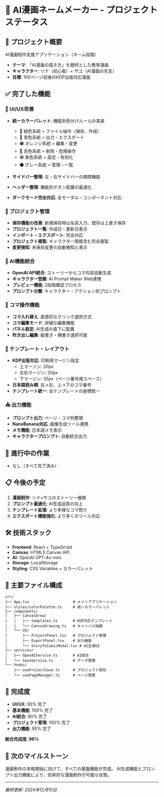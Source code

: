 # 📖 AI漫画ネームメーカー - プロジェクトステータス

## 🎯 プロジェクト概要
AI漫画制作支援アプリケーション（ネーム段階）
- **テーマ**: 「AI漫画の描き方」を題材とした教育漫画
- **キャラクター**: リナ（初心者）× サユ（AI漫画の先生）
- **目標**: 100ページ前後のKDP出版対応漫画

## ✅ 完了した機能

### 🎨 UI/UX改善
- **統一カラーパレット**: 機能別色分けルールの実装
  - 💚 緑色系統 = ファイル操作（保存、作成）
  - 🔵 青色系統 = 出力・エクスポート
  - 🟠 オレンジ系統 = 編集・変更
  - 🔴 赤色系統 = 削除・危険操作
  - 🟣 紫色系統 = 設定・有効化
  - ⚫ グレー系統 = 管理・一覧

- **サイドバー整理**: 左・右サイドバーの開閉機能
- **ヘッダー整理**: 機能別ボタン配置の最適化
- **ダークモード完全対応**: 全モーダル・コンポーネント対応

### 💾 プロジェクト管理
- **保存機能の改善**: 新規保存時は名前入力、既存は上書き保存
- **プロジェクト一覧**: 作成日・更新日表示
- **インポート・エクスポート**: 完全対応
- **プロジェクト複製**: キャラクター情報含む完全複製
- **変更検知**: 未保存変更の自動検知と表示

### 🤖 AI機能統合
- **OpenAI API統合**: ストーリーからコマ内容自動生成
- **キャラクター登録**: AI Prompt Maker Web連携
- **プレビュー機能**: 2段階確認プロセス
- **プロンプト分離**: キャラクター・アクション別プロンプト

### 🔧 コマ操作機能
- **コマ入れ替え**: 直感的なクリック選択方式
- **コマ編集モード**: 詳細な編集機能
- **パネル設定**: AI生成の直下に配置
- **吹き出し編集**: 縦書き・横書き選択可能

### 📐 テンプレート・レイアウト
- **KDP出版対応**: 印刷用マージン設定
  - 上マージン: 20px
  - 左右マージン: 20px
  - 下マージン: 35px（ページ番号用スペース）
- **日本語読み順**: 右→左、上→下のコマ番号
- **テンプレート統一**: 全テンプレートの座標統一

### 📤 出力機能
- **プロンプト出力**: ページ・コマ別整理
- **NanoBanana対応**: 画像生成ツール連携
- **メモ機能**: 日本語メモ表示
- **キャラクタープロンプト**: 自動統合出力

## 🔄 進行中の作業
- なし（すべて完了済み）

## 📋 今後の予定
1. **漫画制作**: リナ×サユのストーリー展開
2. **プロンプト最適化**: AI生成品質の向上
3. **テンプレート拡張**: より多様なコマ割り
4. **エクスポート機能強化**: より多くのツール対応

## 🛠️ 技術スタック
- **Frontend**: React + TypeScript
- **Canvas**: HTML5 Canvas API
- **AI**: OpenAI GPT-4o-mini
- **Storage**: LocalStorage
- **Styling**: CSS Variables + カラーパレット

## 📁 主要ファイル構成
```
src/
├── App.tsx                    # メインアプリケーション
├── styles/colorPalette.ts     # 統一カラーパレット
├── components/
│   ├── CanvasArea/
│   │   ├── templates.ts       # KDP対応テンプレート
│   │   └── CanvasDrawing.ts   # キャンバス描画
│   └── UI/
│       ├── ProjectPanel.tsx   # プロジェクト管理
│       ├── ExportPanel.tsx    # 出力機能
│       └── StoryToComicModal.tsx # AI生成UI
├── services/
│   ├── OpenAIService.ts       # AI統合
│   └── SaveService.ts         # データ管理
└── hooks/
    ├── useProjectSave.ts      # プロジェクト保存
    └── usePageManager.ts      # ページ管理
```

## 🎯 完成度
- **UI/UX**: 95% 完了
- **基本機能**: 100% 完了
- **AI統合**: 90% 完了
- **プロジェクト管理**: 100% 完了
- **出力機能**: 95% 完了

**総合完成度: 96%**

## 🚀 次のマイルストーン
漫画制作の本格開始に向けて、すべての基盤機能が完成。
AI生成機能とプロンプト出力機能により、効率的な漫画制作が可能な状態。

---
*最終更新: 2024年12月10日*